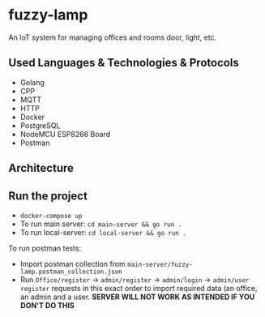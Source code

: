 # fuzzy-lamp
An IoT system for managing offices and rooms door, light, etc.

## Used Languages & Technologies & Protocols
- Golang
- CPP
- MQTT
- HTTP
- Docker
- PostgreSQL
- NodeMCU ESP8266 Board
- Postman

## Architecture

## Run the project

- `docker-compose up`
- To run main server: `cd main-server && go run .`
- To run local-server: `cd local-server && go run .`

To run postman tests:
- Import postman collection from `main-server/fuzzy-lamp.postman_collection.json`
- Run `Office/register` -> `admin/register` -> `admin/login` -> `admin/user register` requests in this exact order to import 
required data (an office, an admin and a user. **SERVER WILL NOT WORK AS INTENDED IF YOU DON'T DO THIS**